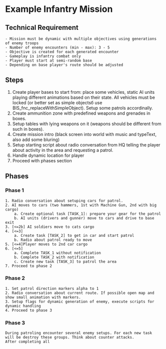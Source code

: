 # Example Infantry Mission
## Technical Requirement
    - Mission must be dynamic with multiple objectives using generations of enemy troops
    - Number of enemy encounters (min - max): 3 - 5
    - Objective is created for each generated encounter
    - Gameplay is infantry combat only
    - Player must start at semi-random base
    - Depending on base player's route should be adjusted

## Steps
1. Create player bases to start from: place some vehicles, static AI units playing different animations based on their state. All vehicles must be locked (or better set as simple objectsб use BIS_fnc_replaceWithSimpleObject). Setup some patrols accordinally.
2. Create ammunition zone with predefined weapons and grenades in boxes.
3. Setup tables with lying weapons on it (weapons should be different from such in boxes).
4. Create mission intro (black screen into world with music and typeText, also add some bluring)
5. Setup starting script about radio conversation from HQ telling the player about activity in the area and requesting a patrol.
6. Handle dynamic location for player
7. Proceed with phases section

## Phases
### Phase 1
    1. Radio conversation about setuping cars for patrol.
    2. AI moves to cars (two hammers, 1st with Machine Gun, 2nd with big cargo)
        a. Create optional task [TASK_1]: prepare your gear for the patrol
        b. AI units (drivers and gunner) move to cars and drive to base exit
    3. [<=2b] AI soldiers move to cats cargo
    4. [<=3]
        a. Create task [TASK_2] to get in car and start patrol
        b. Radio about patrol ready to move
    5. [<=4]Player moves to 2nd car cargo
    6. [<=5]
        a. Complete TASK_1 without notification
        b. Complete TASK_2 with notification
        c. Create new task [TASK_3] to patrol the area
    7. Proceed to phase 2

### Phase 2
    1. Set patrol direction markers alpha to 1
    2. Radio conversation about current route. If possible open map and show small animation with markers.
    3. Setup flags for dynamic generation of enemy, execute scripts for dynamic handling
    4. Proceed to phase 3

### Phase 3
    During patroling encounter several enemy setups. For each new task will be destroy these groups. Think about counter attacks.
    After completing all 

